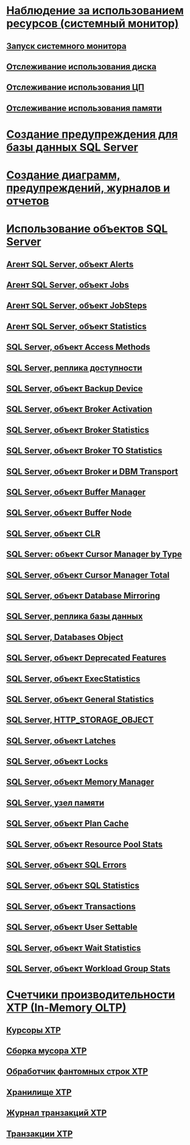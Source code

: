 # [Наблюдение за использованием ресурсов (системный монитор)](monitor-resource-usage-system-monitor.md)
## [Запуск системного монитора](run-system-monitor.md)
## [Отслеживание использования диска](monitor-disk-usage.md)
## [Отслеживание использования ЦП](monitor-cpu-usage.md)
## [Отслеживание использования памяти](monitor-memory-usage.md)
# [Создание предупреждения для базы данных SQL Server](create-a-sql-server-database-alert.md)
# [Создание диаграмм, предупреждений, журналов и отчетов](create-charts-alerts-logs-and-reports.md)
# [Использование объектов SQL Server](use-sql-server-objects.md)
## [Агент SQL Server, объект Alerts](sql-server-agent-alerts-object.md)
## [Агент SQL Server, объект Jobs](sql-server-agent-jobs-object.md)
## [Агент SQL Server, объект JobSteps](sql-server-agent-jobsteps-object.md)
## [Агент SQL Server, объект Statistics](sql-server-agent-statistics-object.md)
## [SQL Server, объект Access Methods](sql-server-access-methods-object.md)
## [SQL Server, реплика доступности](sql-server-availability-replica.md)
## [SQL Server, объект Backup Device](sql-server-backup-device-object.md)
## [SQL Server, объект Broker Activation](sql-server-broker-activation-object.md)
## [SQL Server, объект Broker Statistics](sql-server-broker-statistics-object.md)
## [SQL Server, объект Broker TO Statistics](sql-server-broker-to-statistics-object.md)
## [SQL Server, объект Broker и DBM Transport](sql-server-broker-dbm-transport-object.md)
## [SQL Server, объект Buffer Manager](sql-server-buffer-manager-object.md)
## [SQL Server, объект Buffer Node](sql-server-buffer-node.md)
## [SQL Server, объект CLR](sql-server-clr-object.md)
## [SQL Server: объект Cursor Manager by Type](sql-server-cursor-manager-by-type-object.md)
## [SQL Server, объект Cursor Manager Total](sql-server-cursor-manager-total-object.md)
## [SQL Server, объект Database Mirroring](sql-server-database-mirroring-object.md)
## [SQL Server, реплика базы данных](sql-server-database-replica.md)
## [SQL Server, Databases Object](sql-server-databases-object.md)
## [SQL Server, объект Deprecated Features](sql-server-deprecated-features-object.md)
## [SQL Server, объект ExecStatistics](sql-server-execstatistics-object.md)
## [SQL Server, объект General Statistics](sql-server-general-statistics-object.md)
## [SQL Server, HTTP_STORAGE_OBJECT](sql-server-http-storage-object.md)
## [SQL Server, объект Latches](sql-server-latches-object.md)
## [SQL Server, объект Locks](sql-server-locks-object.md)
## [SQL Server, объект Memory Manager](sql-server-memory-manager-object.md)
## [SQL Server, узел памяти](sql-server-memory-node.md)
## [SQL Server, объект Plan Cache](sql-server-plan-cache-object.md)
## [SQL Server, объект Resource Pool Stats](sql-server-resource-pool-stats-object.md)
## [SQL Server, объект SQL Errors](sql-server-sql-errors-object.md)
## [SQL Server, объект SQL Statistics](sql-server-sql-statistics-object.md)
## [SQL Server, объект Transactions](sql-server-transactions-object.md)
## [SQL Server, объект User Settable](sql-server-user-settable-object.md)
## [SQL Server, объект Wait Statistics](sql-server-wait-statistics-object.md)
## [SQL Server, объект Workload Group Stats](sql-server-workload-group-stats-object.md)
# [Счетчики производительности XTP (In-Memory OLTP)](sql-server-xtp-in-memory-oltp-performance-counters.md)
## [Курсоры XTP](sql-server-xtp-cursors.md)
## [Сборка мусора XTP](sql-server-xtp-garbage-collection.md)
## [Обработчик фантомных строк XTP](sql-server-xtp-phantom-processor.md)
## [Хранилище XTP](sql-server-xtp-storage.md)
## [Журнал транзакций XTP](sql-server-xtp-transaction-log.md)
## [Транзакции XTP](sql-server-xtp-transactions.md)

